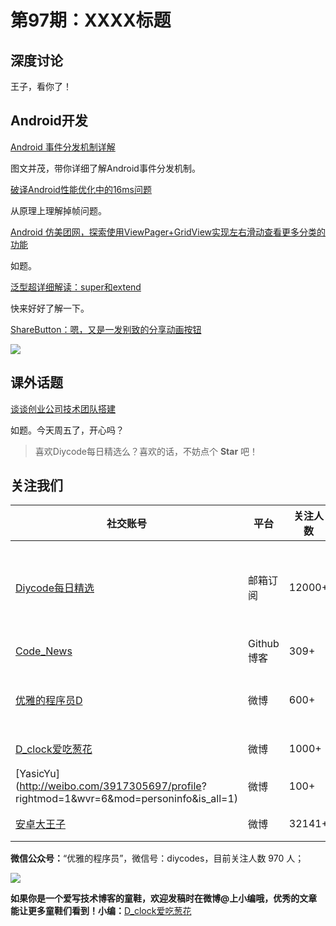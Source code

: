 # 第97期：XXXX标题

## 深度讨论

[]()

王子，看你了！

## Android开发

[Android 事件分发机制详解](http://www.diycode.cc/topics/352)

图文并茂，带你详细了解Android事件分发机制。

[破译Android性能优化中的16ms问题](http://www.jianshu.com/p/a769a6028e51)

从原理上理解掉帧问题。

[Android 仿美团网，探索使用ViewPager+GridView实现左右滑动查看更多分类的功能](http://blog.csdn.net/qq_20785431/article/details/52528404)

如题。

[泛型超详细解读：super和extend](http://blog.csdn.net/jeffleo/article/details/52250948)

快来好好了解一下。

[ShareButton：嗯，又是一发别致的分享动画按钮](https://github.com/kayan1990/ShareButton)

![](https://github.com/kayan1990/ShareButton/raw/master/ShareButton/gif/sharebutton.gif)

## 课外话题

[谈谈创业公司技术团队搭建](http://mp.weixin.qq.com/s?__biz=MzIyOTQ1ODMyNA==&mid=2247483709&idx=1&sn=1a87355073e791610ace9c25fe91ebfe&chksm=e84329c6df34a0d0ef5574fd430ab23a374ab047b45ba66aaafd35608cd3957b4cef162fc15f&mpshare=1&scene=1&srcid=1012H3jUfM71c4TJbtClCILb&from=groupmessage&isappinstalled=0#wechat_redirect)

如题。今天周五了，开心吗？

> 喜欢Diycode每日精选么？喜欢的话，不妨点个 **Star** 吧！

## 关注我们

| 社交账号  |  平台  | 关注人数 | 说明 |
| -------- | -------- | -------- | -------- |
| [Diycode每日精选](http://list.qq.com/cgi-bin/qf_invite?id=d469993d2c888e971c0fbb2309c4d84256968386b126b967)|   邮箱订阅  | 12000+ | 每日分享一次Android、iOS、Swfit技术干货  |
| [Code_News](https://github.com/DiyCodes/code_news) |    Github博客  |309+ | 每日邮件推送列表  |
| [优雅的程序员D](http://weibo.com/u/5891258264) |   微博  | 600+ | 官方微博，每日分享开源信息  |
| [D_clock爱吃葱花](http://weibo.com/u/2480694892)  |   微博  | 1000+ | 日报发起人  |
|[YasicYu](http://weibo.com/3917305697/profile? rightmod=1&wvr=6&mod=personinfo&is_all=1)  |   微博  | 100+ | 日报发起人  |
|[安卓大王子](http://weibo.com/apkbus/)   |   微博  | 32141+ | 日报发起人  |



**微信公众号：**“优雅的程序员”，微信号：diycodes，目前关注人数 970 人；

![](http://upload-images.jianshu.io/upload_images/1846413-b42abfa70f909099.jpg?imageMogr2/auto-orient/strip%7CimageView2/2/w/1240)

**如果你是一个爱写技术博客的童鞋，欢迎发稿时在微博@上小编哦，优秀的文章能让更多童鞋们看到！小编：**[D_clock爱吃葱花](http://weibo.com/2480694892/profile?rightmod=1&wvr=6&mod=personinfo&is_all=1)